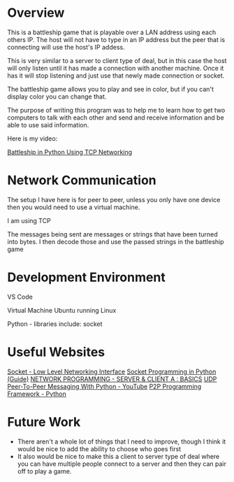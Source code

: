 # Overview

This is a battleship game that is playable over a LAN address using each others IP. The host will not have to type in an IP address but the peer that is connecting will use the host's IP addess.

This is very similar to a server to client type of deal, but in this case the host will only listen until it has made a connection with another machine. Once it has it will stop listening and just use that newly made connection or socket. 

The battleship game allows you to play and see in color, but if you can't display color you can change that.

The purpose of writing this program was to help me to learn how to get two computers to talk with each other and send and receive information and be able to use said information.

Here is my video:

[Battleship in Python Using TCP Networking](https://youtu.be/NCTPiM3ciHA)

# Network Communication

The setup I have here is for peer to peer, unless you only have one device then you would need to use a virtual machine.

I am using TCP

The messages being sent are messages or strings that have been turned into bytes. I then decode those and use the passed strings in the battleship game

# Development Environment

VS Code

Virtual Machine Ubuntu running Linux

Python - libraries include: socket

# Useful Websites

[Socket - Low Level Networking Interface](https://docs.python.org/3/library/socket.html)
[Socket Programming in Python (Guide)](https://realpython.com/python-sockets/)
[NETWORK PROGRAMMING - SERVER & CLIENT A : BASICS](https://www.bogotobogo.com/python/python_network_programming_server_client.php)
[UDP Peer-To-Peer Messaging With Python - YouTube](https://www.youtube.com/watch?v=IbzGL_tjmv4)
[P2P Programming Framework - Python](http://cs.berry.edu/~nhamid/p2p/framework-python.html)

# Future Work

* There aren't a whole lot of things that I need to improve, though I think it would be nice to add the ability to choose who goes first
* It also would be nice to make this a client to server type of deal where you can have multiple people connect to a server and then they can pair off to play a game.
